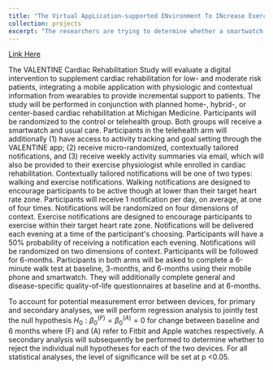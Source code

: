 ```yaml
---
title: "The Virtual AppLication-supported ENvironment To INcrease Exercise (VALENTINE) Study"
collection: projects
excerpt: "The researchers are trying to determine whether a smartwatch and a mobile application, which together deliver activity and goal setting notifications, can increase activity levels for patients enrolled in cardiac rehabilitation."
---
```


[Link Here](https://clinicaltrials.gov/ct2/show/NCT04587882)

The VALENTINE Cardiac Rehabilitation Study will evaluate a digital intervention to supplement cardiac rehabilitation for low- and moderate risk patients, integrating a mobile application with physiologic and contextual information from wearables to provide incremental support to patients. The study will be performed in conjunction with planned home-, hybrid-, or center-based cardiac rehabilitation at Michigan Medicine. Participants will be randomized to the control or telehealth group. Both groups will receive a smartwatch and usual care. Participants in the telehealth arm will additionally (1) have access to activity tracking and goal setting through the VALENTINE app; (2) receive micro-randomized, contextually tailored notifications, and (3) receive weekly activity summaries via email, which will also be provided to their exercise physiologist while enrolled in cardiac rehabilitation. Contextually tailored notifications will be one of two types: walking and exercise notifications. Walking notifications are designed to encourage participants to be active though at lower than their target heart rate zone. Participants will receive 1 notification per day, on average, at one of four times. Notifications will be randomized on four dimensions of context. Exercise notifications are designed to encourage participants to exercise within their target heart rate zone. Notifications will be delivered each evening at a time of the participant's choosing. Participants will have a 50% probability of receiving a notification each evening. Notifications will be randomized on two dimensions of context. Participants will be followed for 6-months. Participants in both arms will be asked to complete a 6-minute walk test at baseline, 3-months, and 6-months using their mobile phone and smartwatch. They will additionally complete general and disease-specific quality-of-life questionnaires at baseline and at 6-months.

To account for potential measurement error between devices, for primary and secondary analyses, we will perform regression analysis to jointly test the null hypothesis $H_0: \beta_0^{(F)} = \beta_0^{(A)} = 0$ for change between baseline and 6 months where (F) and (A) refer to Fitbit and Apple watches respectively. A secondary analysis will subsequently be performed to determine whether to reject the individual null hypotheses for each of the two devices. For all statistical analyses, the level of significance will be set at p <0.05.


